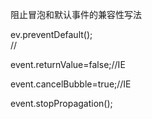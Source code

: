 阻止冒泡和默认事件的兼容性写法

ev.preventDefault\(\);  
//

event.returnValue=false;//IE

event.cancelBubble=true;//IE

event.stopPropagation\(\);

